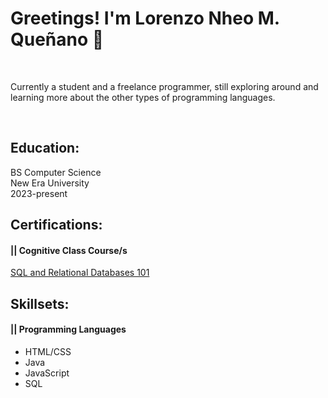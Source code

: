 <h1>Greetings! I'm Lorenzo Nheo M. Queñano 👋</h1>
<br><p>Currently a student and a freelance programmer, still exploring around and learning more about the other types of programming languages.</p>
</br>

<h2>Education:</h2>
BS Computer Science</br>
New Era University</br>
2023-present</br>

<h2>Certifications:</h2>
<h4>|| Cognitive Class Course/s</h4>
<a href="https://courses.cognitiveclass.ai/certificates/affe1f6bd68c4e1cafc87bf22bbb135f">SQL and Relational Databases 101</a></br>

<h2>Skillsets:</h2>
<h4>|| Programming Languages</h4>
<ul>
   <li> HTML/CSS </li>
   <li> Java </li>
   <li> JavaScript </li>
   <li> SQL </li>
</ul>

